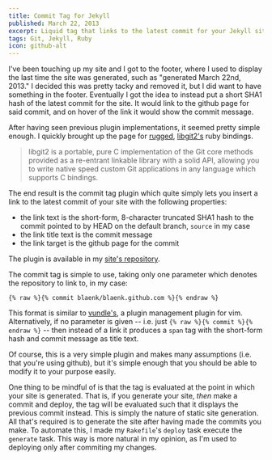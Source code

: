 ```yaml
---
title: Commit Tag for Jekyll
published: March 22, 2013
excerpt: Liquid tag that links to the latest commit for your Jekyll site
tags: Git, Jekyll, Ruby
icon: github-alt
---
```


I've been touching up my site and I got to the footer, where I used to display the last time the site was generated, such as "generated March 22nd, 2013." I decided this was pretty tacky and removed it, but I did want to have something in the footer. Eventually I got the idea to instead put a short SHA1 hash of the latest commit for the site. It would link to the github page for said commit, and on hover of the link it would show the commit message.

After having seen previous plugin implementations, it seemed pretty simple enough. I quickly brought up the page for [rugged](https://github.com/libgit2/rugged), [libgit2's](http://libgit2.github.com/) ruby bindings.

> libgit2 is a portable, pure C implementation of the Git core methods provided as a re-entrant linkable library with a solid API, allowing you to write native speed custom Git applications in any language which supports C bindings.

The end result is the commit tag plugin which quite simply lets you insert a link to the latest commit of your site with the following properties:

* the link text is the short-form, 8-character truncated SHA1 hash to the commit pointed to by HEAD on the default branch, `source` in my case
* the link title text is the commit message
* the link target is the github page for the commit

The plugin is available in my [site's repository](https://github.com/blaenk/blaenk.github.com.jekyll/blob/source/plugins/commit.rb).

The commit tag is simple to use, taking only one parameter which denotes the repository to link to, in my case:

~~~ {lang="text"}
{% raw %}{% commit blaenk/blaenk.github.com %}{% endraw %}
~~~

This format is similar to [vundle's](https://github.com/gmarik/vundle), a plugin management plugin for vim. Alternatively, if no parameter is given -- i.e. just `{% raw %}{% commit %}{% endraw %}` -- then instead of a link it produces a `span` tag with the short-form hash and commit message as title text.

Of course, this is a very simple plugin and makes many assumptions (i.e. that you're using github), but it's simple enough that you should be able to modify it to your purpose easily.

One thing to be mindful of is that the tag is evaluated at the point in which your site is generated. That is, if you generate your site, _then_ make a commit and deploy, the tag will be evaluated such that it displays the previous commit instead. This is simply the nature of static site generation. All that's required is to generate the site after having made the commits you make. To automate this, I made my `Rakefile`'s `deploy` task execute the `generate` task. This way is more natural in my opinion, as I'm used to deploying only after commiting my changes.
